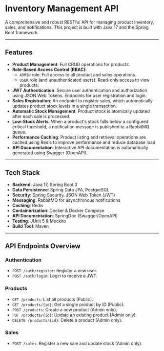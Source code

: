 # Inventory Management API

A comprehensive and robust RESTful API for managing product inventory, sales, and notifications. This project is built with Java 17 and the Spring Boot framework.

---

## Features

-   **Product Management**: Full CRUD operations for products.
-   **Role-Based Access Control (RBAC)**:
    -   `ADMIN` role: Full access to all product and sales operations.
    -   `USER` role (and unauthenticated users): Read-only access to view products.
-   **JWT Authentication**: Secure user authentication and authorization using JSON Web Tokens. Endpoints for user registration and login.
-   **Sales Registration**: An endpoint to register sales, which automatically updates product stock levels in a single transaction.
-   **Automatic Stock Management**: Product stock is atomically updated after each sale is processed.
-   **Low-Stock Alerts**: When a product's stock falls below a configured critical threshold, a notification message is published to a RabbitMQ queue.
-   **Performance Caching**: Product listing and retrieval operations are cached using Redis to improve performance and reduce database load.
-   **API Documentation**: Interactive API documentation is automatically generated using Swagger (OpenAPI).

---

## Tech Stack

-   **Backend**: Java 17, Spring Boot 3
-   **Data Persistence**: Spring Data JPA, PostgreSQL
-   **Security**: Spring Security, JSON Web Token (JWT)
-   **Messaging**: RabbitMQ for asynchronous notifications
-   **Caching**: Redis
-   **Containerization**: Docker & Docker Compose
-   **API Documentation**: SpringDoc (Swagger/OpenAPI)
-   **Testing**: JUnit 5 & Mockito
-   **Build Tool**: Maven

---

## API Endpoints Overview

### Authentication

-   `POST /auth/register`: Register a new user.
-   `POST /auth/login`: Login to receive a JWT.

### Products

-   `GET /products`: List all products (Public).
-   `GET /products/{id}`: Get a single product by ID (Public).
-   `POST /products`: Create a new product (Admin only).
-   `PUT /products/{id}`: Update an existing product (Admin only).
-   `DELETE /products/{id}`: Delete a product (Admin only).

### Sales

-   `POST /sales`: Register a new sale and update stock (Admin only).

